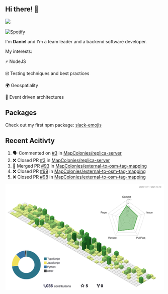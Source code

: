 ## Hi there! 👋

<p>
  <img src="https://github-readme-stats.vercel.app/api?username=syncush&theme=tokyonight">
</p>

[![Spotify](https://novatorem-rust.vercel.app/api/spotify)](https://open.spotify.com/user/syncush)

I'm **Daniel** and I'm a team leader and a backend software developer.

My interests:

⚡ NodeJS

☑️ Testing techniques and best practices

🌍 Geospatiality

🧠 Event driven architectures

## Packages
Check out my first npm package: [slack-emojis](https://www.npmjs.com/package/slack-emojis)

## Recent Acitivty
<!--START_SECTION:activity-->
1. 🗣 Commented on [#3](https://github.com/MapColonies/replica-server/issues/3) in [MapColonies/replica-server](https://github.com/MapColonies/replica-server)
2. ❌ Closed PR [#3](https://github.com/MapColonies/replica-server/pull/3) in [MapColonies/replica-server](https://github.com/MapColonies/replica-server)
3. 🎉 Merged PR [#93](https://github.com/MapColonies/external-to-osm-tag-mapping/pull/93) in [MapColonies/external-to-osm-tag-mapping](https://github.com/MapColonies/external-to-osm-tag-mapping)
4. ❌ Closed PR [#99](https://github.com/MapColonies/external-to-osm-tag-mapping/pull/99) in [MapColonies/external-to-osm-tag-mapping](https://github.com/MapColonies/external-to-osm-tag-mapping)
5. ❌ Closed PR [#98](https://github.com/MapColonies/external-to-osm-tag-mapping/pull/98) in [MapColonies/external-to-osm-tag-mapping](https://github.com/MapColonies/external-to-osm-tag-mapping)
<!--END_SECTION:activity-->

![contrib](./profile-3d-contrib/profile-green-animate.svg)
